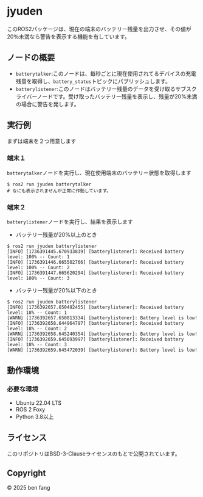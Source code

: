 # jyuden
このROS2パッケージは、現在の端末のバッテリー残量を出力させ、その値が20％未満なら警告を表示する機能を有しています。
## ノードの概要
- `batterytalker`:このノードは、毎秒ごとに現在使用されてるデバイスの充電残量を取得し、`battery_status`トピックにパブリッシュします。
- `batterylistener`:このノードはバッテリー残量のデータを受け取るサブスクライバーノードです。受け取ったバッテリー残量を表示し、残量が20%未満の場合に警告を発します。
## 実行例
まずは端末を２つ用意します
### 端末１

`batterytalker`ノードを実行し、現在使用端末のバッテリー状態を取得します
```
$ ros2 run jyuden batterytalker
# なにも表示されませんが正常に作動しています。
```
### 端末２
`batterylistener`ノードを実行し、結果を表示します
- バッテリー残量が20%以上のとき
```
$ ros2 run jyuden batterylistener
[INFO] [1736391445.670933839] [batterylistener]: Received battery level: 100% -- Count: 1
[INFO] [1736391446.665502766] [batterylistener]: Received battery level: 100% -- Count: 2
[INFO] [1736391447.665620294] [batterylistener]: Received battery level: 100% -- Count: 3
```
- バッテリー残量が20%以下のとき
```
$ ros2 run jyuden batterylistener
[INFO] [1736392657.650492455] [batterylistener]: Received battery level: 18% -- Count: 1
[WARN] [1736392657.650813334] [batterylistener]: Battery level is low!
[INFO] [1736392658.644964797] [batterylistener]: Received battery level: 18% -- Count: 2
[WARN] [1736392658.645240354] [batterylistener]: Battery level is low!
[INFO] [1736392659.645093997] [batterylistener]: Received battery level: 18% -- Count: 3
[WARN] [1736392659.645472039] [batterylistener]: Battery level is low!
```
## 動作環境
### 必要な環境
- Ubuntu 22.04 LTS
- ROS 2 Foxy
- Python 3.8以上

## ライセンス
このリポジトリはBSD-3-Clauseライセンスのもとで公開されています。

## Copyright
© 2025 ben fang
